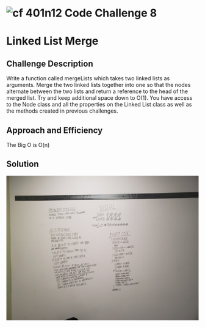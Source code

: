![cf](http://i.imgur.com/7v5ASc8.png) 401n12 Code Challenge 8
===
# Linked List Merge

## Challenge Description
Write a function called mergeLists which takes two linked lists as arguments. Merge the two linked lists together into one so that the nodes alternate between the two lists and return a reference to the head of the merged list. Try and keep additional space down to O(1). You have access to the Node class and all the properties on the Linked List class as well as the methods created in previous challenges.

## Approach and Efficiency
The Big O is O(n)
## Solution
![Whiteboard image](assets/CC8%20Whiteboard.jpg)